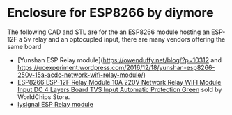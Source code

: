 # Enclosure for ESP8266 by diymore

The following CAD and STL are for the an ESP8266 module hosting an ESP-12F a 5v relay and an optocupled input,
there are many vendors offering the same board
* [Yunshan ESP Relay module](https://owenduffy.net/blog/?p=10312 and https://ucexperiment.wordpress.com/2016/12/18/yunshan-esp8266-250v-15a-acdc-network-wifi-relay-module/)
* [ESP8266 ESP-12F Relay Module 10A 220V Network Relay WIFI Module Input DC 4 Layers Board TVS Input Automatic Protection Green](https://www.aliexpress.com/i/32738480737.html) sold by WorldChips Store.
* [lysignal ESP Relay module](https://www.amazon.co.uk/Lysignal-ESP8266-7-30V-Network-Module/dp/B073W8LMST)


